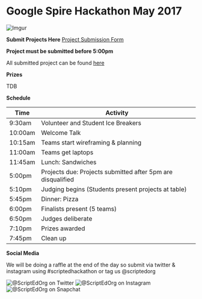 # Google Spire Hackathon May 2017
![Imgur](http://i.imgur.com/QOv1t3n.gif)

**Submit Projects Here**
[Project Submission Form](https://goo.gl/forms/I44mp3canjv4n5sp2)

**Project must be submitted before 5:00pm**


All submitted project can be found [here](https://docs.google.com/spreadsheets/d/1mi8pp4cjW0-C8H-k69hu5xB9OqXeZo3mhULRRtDcp24/edit#gid=1903632009)

**Prizes**

TDB


**Schedule**

Time                | Activity         
--------------------|------------------
9:30am              | Volunteer and Student Ice Breakers   
10:00am             | Welcome Talk    
10:15am             | Teams start wireframing & planning      
11:00am             | Teams get laptops  
11:45am             | Lunch: Sandwiches   
5:00pm              | Projects due: Projects submitted after 5pm are disqualified
5:10pm              | Judging begins (Students present projects at table)
5:45pm              | Dinner: Pizza   
6:00pm              | Finalists present (5 teams) 
6:50pm              | Judges deliberate 
7:10pm              | Prizes awarded 
7:45pm              | Clean up 


**Social Media**

We will be doing a raffle at the end of the day so submit via twitter & instagram using #scriptedhackathon or tag us @scriptedorg

![@ScriptEdOrg on Twitter](http://i.imgur.com/M3ofIpW.jpg) ![@ScriptEdOrg on Instagram](http://i.imgur.com/jYKXOgJ.jpg) ![@ScriptEdOrg on Snapchat](http://i.imgur.com/Y7kWLen.jpg)

